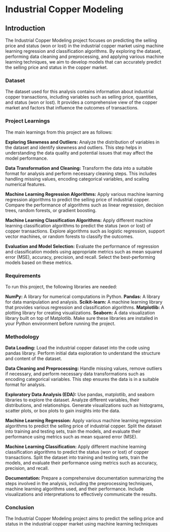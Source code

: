# Industrial Copper Modeling

## Introduction

The Industrial Copper Modeling project focuses on predicting the selling price and status (won or lost) in the industrial copper market using machine learning regression and classification algorithms. By exploring the dataset, performing data cleaning and preprocessing, and applying various machine learning techniques, we aim to develop models that can accurately predict the selling price and status in the copper market.

### Dataset

The dataset used for this analysis contains information about industrial copper transactions, including variables such as selling price, quantities, and status (won or lost). It provides a comprehensive view of the copper market and factors that influence the outcomes of transactions.

### Project Learnings

The main learnings from this project are as follows:

**Exploring Skewness and Outliers:**  Analyze the distribution of variables in the dataset and identify skewness and outliers. This step helps in understanding the data quality and potential issues that may affect the model performance.

**Data Transformation and Cleaning:**  Transform the data into a suitable format for analysis and perform necessary cleaning steps. This includes handling missing values, encoding categorical variables, and scaling numerical features.

**Machine Learning Regression Algorithms:**  Apply various machine learning regression algorithms to predict the selling price of industrial copper. Compare the performance of algorithms such as linear regression, decision trees, random forests, or gradient boosting.

**Machine Learning Classification Algorithms:**  Apply different machine learning classification algorithms to predict the status (won or lost) of copper transactions. Explore algorithms such as logistic regression, support vector machines, or random forests to classify the outcomes.

**Evaluation and Model Selection:** Evaluate the performance of regression and classification models using appropriate metrics such as mean squared error (MSE), accuracy, precision, and recall. Select the best-performing models based on these metrics.

### Requirements

To run this project, the following libraries are needed:

**NumPy:**   A library for numerical computations in Python.
**Pandas:**  A library for data manipulation and analysis.
**Scikit-learn:**  A machine learning library that provides various regression and classification algorithms.
**Matplotlib:** A plotting library for creating visualizations.
**Seaborn:** A data visualization library built on top of Matplotlib.
Make sure these libraries are installed in your Python environment before running the project.

### Methodology

**Data Loading:** Load the industrial copper dataset into the code using pandas library. Perform initial data exploration to understand the structure and content of the dataset.

**Data Cleaning and Preprocessing:** Handle missing values, remove outliers if necessary, and perform necessary data transformations such as encoding categorical variables. This step ensures the data is in a suitable format for analysis.

**Exploratory Data Analysis (EDA):** Use pandas, matplotlib, and seaborn libraries to explore the dataset. Analyze different variables, their distributions, and relationships. Generate visualizations such as histograms, scatter plots, or box plots to gain insights into the data.

**Machine Learning Regression:** Apply various machine learning regression algorithms to predict the selling price of industrial copper. Split the dataset into training and testing sets, train the models, and evaluate their performance using metrics such as mean squared error (MSE).

**Machine Learning Classification:** Apply different machine learning classification algorithms to predict the status (won or lost) of copper transactions. Split the dataset into training and testing sets, train the models, and evaluate their performance using metrics such as accuracy, precision, and recall.

**Documentation:** Prepare a comprehensive documentation summarizing the steps involved in the analysis, including the preprocessing techniques, machine learning algorithms used, and their performance. Include visualizations and interpretations to effectively communicate the results.

### Conclusion

The Industrial Copper Modeling project aims to predict the selling price and status in the industrial copper market using machine learning techniques
